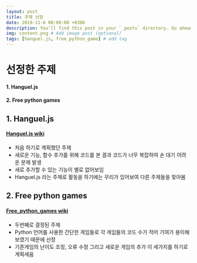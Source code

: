 ```yaml
---
layout: post
title: 주제 선정
date: 2019-11-6 00:00:00 +0300
description: You’ll find this post in your `_posts` directory. Go ahead and edit it and re-build the site to see your changes. # Add post description (optional)
img: content.png # Add image post (optional)
tags: [hanguel.js, free_python_game] # add tag
---
```


#  **선정한 주제**
####  1. Hanguel.js
####  2. Free python games

##  **1. Hanguel.js**


####   [Hanguel.js wiki](https://github.com/19-2-SKKU-OSS/2019-2-OSS-L8/wiki/hangul.js)


   - 처음 하기로 계획했던 주제
   - 새로운 기능, 함수 추가를 위해 코드를 본 결과 코드가 너무 복잡하여 손 대기 어려운 문제 발생
   - 새로 추가할 수 있는 기능이 별로 없어보임
   - Hanguel.js 라는 주제로 활동을 하기에는 무리가 있어보여 다른 주제들을 찾아봄

##  **2. Free python games**


####   [Free_python_games wiki](https://github.com/19-2-SKKU-OSS/2019-2-OSS-L8/wiki/free-python-games)


   - 두번째로 결정된 주제
   - Python 언어를 사용한 간단한 게임들로 각 게임들의 코드 수가 적어 기여가 용이해 보였기 때문에 선정
   - 기존게임의 난이도 조정, 오류 수정 그리고 새로운 게임의 추가 이 세가지를 하기로 계획세움
